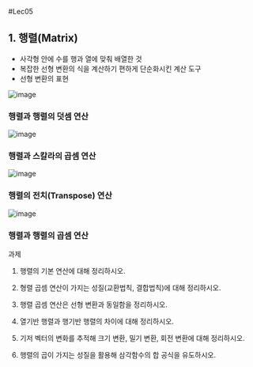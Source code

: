 #Lec05

## 1. 행렬(Matrix)
 - 사각형 안에 수를 행과 열에 맞춰 배열한 것
 - 복잡한 선형 변환의 식을 계산하기 편하게 단순화시킨 계산 도구
 - 선형 변환의 표현

![image](https://user-images.githubusercontent.com/22423285/134786839-9a988ff9-1fed-42f5-a815-c51d56bfddb1.png)

### 행렬과 행렬의 덧셈 연산

![image](https://user-images.githubusercontent.com/22423285/134786853-06aa2536-2d15-46d4-8440-00db82f59864.png)


### 행렬과 스칼라의 곱셈 연산

![image](https://user-images.githubusercontent.com/22423285/134786854-efe74330-a6dc-4980-ac38-b25e79a02a28.png)


### 행렬의 전치(Transpose) 연산

![image](https://user-images.githubusercontent.com/22423285/134786858-d79490f7-a54f-42b8-b636-d6f4e8e4ec91.png)

### 행렬과 행렬의 곱셈 연산


과제
1. 행렬의 기본 연산에 대해 정리하시오.

2. 형렬 곱셈 연산이 가지는 성질(교환법칙, 결합법칙)에 대해 정리하시오.

3. 행렬 곱셈 연산은 선형 변환과 동일함을 정리하시오.

4. 열기반 행렬과 행기반 행렬의 차이에 대해 정리하시오.


5. 기저 벡터의 변화를 추적해 크기 변환, 밀기 변환, 회전 변환에 대해 정리하시오.


6. 행렬의 곱이 가지는 성질을 활용해 삼각함수의 합 공식을 유도하시오.
